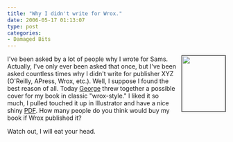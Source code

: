 ```yaml
---
title: "Why I didn't write for Wrox."
date: 2006-05-17 01:13:07
type: post
categories:
- Damaged Bits
---
```


<p><a href="https://www.omniti.com/~jesus/misc/wrox-knock-scalable.pdf"><img style="float: right; border: 1px solid black; position: relative; margin-left: 10px" src="https://www.omniti.com/~jesus/misc/wrox-knock-scalable.png" height="129" width="100"></a>I've been asked by a lot of people why I wrote for Sams.  Actually, I've only ever been asked that once, but I've been asked countless times why I didn't write for publisher XYZ (O'Reilly, APress, Wrox, etc.).  Well, I suppose I found the best reason of all.  Today <a href="https://www.schlossnagle.org/~george/">George</a> threw together a possible cover for my book in classic "wrox-style."  I liked it so much, I pulled touched it up in Illustrator and have a nice shiny <a href="https://www.omniti.com/~jesus/misc/wrox-knock-scalable.pdf">PDF</a>.  How many people do you think would buy my book if Wrox published it?</p> <p>Watch out, I will eat your head.</p>
